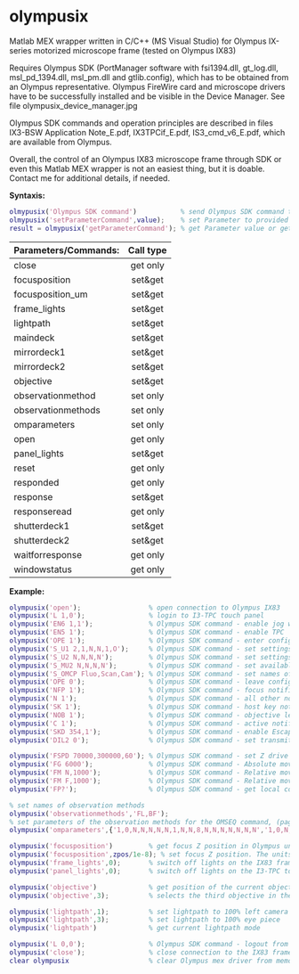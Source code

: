 # olympusix
Matlab MEX wrapper written in C/C++ (MS Visual Studio) for Olympus IX-series motorized microscope frame (tested on Olympus IX83)

Requires Olympus SDK (PortManager software with fsi1394.dll, gt_log.dll, msl_pd_1394.dll, msl_pm.dll and gtlib.config), 
which has to be obtained from an Olympus representative.
Olympus FireWire card and microscope drivers have to be successfully installed and be visible in the Device Manager. See file olympusix_device_manager.jpg

Olympus SDK commands and operation principles are described in files IX3-BSW Application Note_E.pdf, IX3TPCif_E.pdf, IS3_cmd_v6_E.pdf, which are available from Olympus.

Overall, the control of an Olympus IX83 microscope frame through SDK or even this Matlab MEX wrapper is not an easiest thing, but it is doable.
Contact me for additional details, if needed.

**Syntaxis:**
~~~Matlab
olmypusix('Olympus SDK command')           % send Olympus SDK command to the touch panel (I3-TPC unit)
olmypusix('setParameterCommand',value);    % set Parameter to provided value or execute command
result = olmypusix('getParameterCommand'); % get Parameter value or get command output
~~~

| Parameters/Commands:	| Call type |
| :---					| :----:	|
| close					| get only	|
| focusposition			| set&get	|
| focusposition_um		| set&get	|
| frame_lights			| set&get	|
| lightpath				| set&get	|
| maindeck				| set&get	|
| mirrordeck1			| set&get	|
| mirrordeck2			| set&get	|
| objective				| set&get	|
| observationmethod		| set only	|
| observationmethods	| set only	|
| omparameters			| set only	|
| open					| get only	|
| panel_lights			| set&get	|
| reset					| get only	|
| responded				| get only	|
| response				| set&get	|
| responseread			| get only	|
| shutterdeck1			| set&get	|
| shutterdeck2			| set&get	|
| waitforresponse		| get only	|
| windowstatus			| get only	|


**Example:**
~~~Matlab
olympusix('open');                 % open connection to Olympus IX83
olympusix('L 1,0');                % login to I3-TPC touch panel
olympusix('EN6 1,1');              % Olympus SDK command - enable jog wheel on U-MCZ unit
olympusix('EN5 1');                % Olympus SDK command - enable TPC
olympusix('OPE 1');                % Olympus SDK command - enter configuration mode
olympusix('S_U1 2,1,N,N,1,O');     % Olympus SDK command - set settings for DIA - all to None
olympusix('S_U2 N,N,N,N');         % Olympus SDK command - set settings for DIA - all to None
olympusix('S_MU2 N,N,N,N');        % Olympus SDK command - set available mirror names for Deck2
olympusix('S_OMCP Fluo,Scan,Cam'); % Olympus SDK command - set names of the observation modes
olympusix('OPE 0');                % Olympus SDK command - leave configuration mode: after this Z-drive control works
olympusix('NFP 1');                % Olympus SDK command - focus notification on
olympusix('N 1');                  % Olympus SDK command - all other notifications on 
olympusix('SK 1');                 % Olympus SDK command - host key notification on
olympusix('NOB 1');                % Olympus SDK command - objective lens change notification
olympusix('C 1');                  % Olympus SDK command - active notification of the cover switch status of IX3 – RFACA
olympusix('SKD 354,1');            % Olympus SDK command - enable Escape button on TPC unit
olympusix('DIL2 0');               % Olympus SDK command - set transmitted illumination lamp brightness to 0

olympusix('FSPD 70000,300000,60'); % Olympus SDK command - set Z drive speed. parameters = initial_speed, constant_speed, accel_time
olympusix('FG 6000');              % Olympus SDK command - Absolute movement of Z to 60.00[um]
olympusix('FM N,1000');            % Olympus SDK command - Relative movement of Z to +10.00[um]
olympusix('FM F,1000');            % Olympus SDK command - Relative movement of Z to -10.00[um]
olympusix('FP?');                  % Olympus SDK command - get local coordinate

% set names of observation methods 
olympusix('observationmethods','FL,BF'); 
% set parameters of the observation methods for the OMSEQ command, (page 92 of IX3TPCif_E.pdf)
olympusix('omparameters',{'1,0,N,N,N,N,N,1,N,N,8,N,N,N,N,N,N,N','1,0,N,N,N,N,N,3,N,N,1,N,N,N,N,N,N,N'});

olympusix('focusposition')         % get focus Z position in Olympus units. Multiply that value by 1e-8 to convert to meters
olympusix('focusposition',zpos/1e-8); % set focus Z position. The units of the parameter zpos are meters
olympusix('frame_lights',0);       % switch off lights on the IX83 frame
olympusix('panel_lights',0);       % switch off lights on the I3-TPC touch panel

olympusix('objective')             % get position of the current objective (number in revolver)
olympusix('objective',3);          % selects the third objective in the revolver as the current one

olympusix('lightpath',1);          % set lightpath to 100% left camera port
olympusix('lightpath',3);          % set lightpath to 100% eye piece
olympusix('lightpath')             % get current lightpath mode

olympusix('L 0,0');                % Olympus SDK command - logout from microscope frame
olympusix('close');                % close connection to the IX83 frame
clear olympusix                    % clear Olympus mex driver from memory
~~~